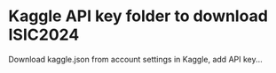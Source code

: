 # Kaggle API key folder to download ISIC2024

Download kaggle.json from account settings in Kaggle, add API key... 

